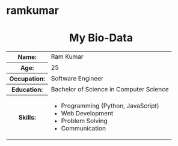 # ramkumar

<html>
<head>
<body>
  <center><h1>My Bio-Data</h1></center>
  <table>
    <tr>
      <th>Name:</th>
      <td>Ram Kumar</td>
    </tr>
    <tr>
      <th>Age:</th>
      <td>25</td>
    </tr>
    <tr>
      <th>Occupation:</th>
      <td>Software Engineer</td>
    </tr>
    <tr>
      <th>Education:</th>
      <td>Bachelor of Science in Computer Science</td>
    </tr>
    <tr>
      <th>Skills:</th>
      <td>
        <ul>
          <li>Programming (Python, JavaScript)</li>
          <li>Web Development</li>
          <li>Problem Solving</li>
          <li>Communication</li>
        </ul>
      </td>
    </tr>
   </head>
</body>
</html>
